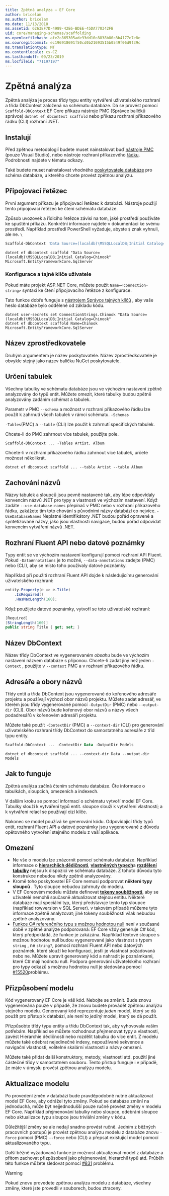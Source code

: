 ```yaml
---
title: Zpětná analýza – EF Core
author: bricelam
ms.author: bricelam
ms.date: 11/13/2018
ms.assetid: 6263EF7D-4989-42E6-BDEE-45DA770342FB
uid: core/managing-schemas/scaffolding
ms.openlocfilehash: afe2c865305ade93dd10c8838b80c8b4177e7e8e
ms.sourcegitcommit: ec196918691f50cd0b21693515b0549f06d9f39c
ms.translationtype: MT
ms.contentlocale: cs-CZ
ms.lasthandoff: 09/23/2019
ms.locfileid: "71197197"
---
```

# <a name="reverse-engineering"></a>Zpětná analýza

Zpětná analýza je proces třídy typu entity vytváření uživatelského rozhraní a třída DbContext založená na schématu databáze. Dá se provést pomocí `Scaffold-DbContext` EF Core příkazu nástroje PMC (Správce balíčků správce) `dotnet ef dbcontext scaffold` nebo příkazu rozhraní příkazového řádku (CLI) rozhraní .NET.

## <a name="installing"></a>Instalují

Před zpětnou metodologií budete muset nainstalovat buď [nástroje PMC](xref:core/miscellaneous/cli/powershell) (pouze Visual Studio), nebo nástroje rozhraní příkazového [řádku](xref:core/miscellaneous/cli/dotnet). Podrobnosti najdete v tématu odkazy.

Také budete muset nainstalovat vhodného [poskytovatele databáze](xref:core/providers/index) pro schéma databáze, u kterého chcete provést zpětnou analýzu.

## <a name="connection-string"></a>Připojovací řetězec

První argument příkazu je připojovací řetězec k databázi. Nástroje použijí tento připojovací řetězec ke čtení schématu databáze.

Způsob uvozovek a řídicího řetězce závisí na tom, jaké prostředí používáte ke spuštění příkazu. Konkrétní informace najdete v dokumentaci ke svému prostředí. Například prostředí PowerShell vyžaduje, abyste `$` znak vyhnuli, ale ne. `\`

``` powershell
Scaffold-DbContext 'Data Source=(localdb)\MSSQLLocalDB;Initial Catalog=Chinook' Microsoft.EntityFrameworkCore.SqlServer
```

``` Console
dotnet ef dbcontext scaffold "Data Source=(localdb)\MSSQLLocalDB;Initial Catalog=Chinook" Microsoft.EntityFrameworkCore.SqlServer
```

### <a name="configuration-and-user-secrets"></a>Konfigurace a tajné klíče uživatele

Pokud máte projekt ASP.NET Core, můžete použít `Name=<connection-string>` syntaxi ke čtení připojovacího řetězce z konfigurace.

Tato funkce dobře funguje s [nástrojem Správce tajných klíčů](https://docs.microsoft.com/aspnet/core/security/app-secrets#secret-manager) , aby vaše heslo databáze bylo oddělené od základu kódu.

``` Console
dotnet user-secrets set ConnectionStrings.Chinook "Data Source=(localdb)\MSSQLLocalDB;Initial Catalog=Chinook"
dotnet ef dbcontext scaffold Name=Chinook Microsoft.EntityFrameworkCore.SqlServer
```

## <a name="provider-name"></a>Název zprostředkovatele

Druhým argumentem je název poskytovatele. Název zprostředkovatele je obvykle stejný jako název balíčku NuGet poskytovatele.

## <a name="specifying-tables"></a>Určení tabulek

Všechny tabulky ve schématu databáze jsou ve výchozím nastavení zpětně analyzovány do typů entit. Můžete omezit, které tabulky budou zpětně analyzovány zadáním schémat a tabulek.

Parametr v PMC `--schema` a možnost v rozhraní příkazového řádku lze použít k zahrnutí všech tabulek v rámci schématu. `-Schemas`

`-Tables`(PMC) a `--table` (CLI) lze použít k zahrnutí specifických tabulek.

Chcete-li do PMC zahrnout více tabulek, použijte pole.

``` powershell
Scaffold-DbContext ... -Tables Artist, Album
```

Chcete-li v rozhraní příkazového řádku zahrnout více tabulek, určete možnost několikrát.

``` Console
dotnet ef dbcontext scaffold ... --table Artist --table Album
```

## <a name="preserving-names"></a>Zachování názvů

Názvy tabulek a sloupců jsou pevně nastavené tak, aby lépe odpovídaly konvencím názvů .NET pro typy a vlastnosti ve výchozím nastavení. Když zadáte `--use-database-names` přepínač v PMC nebo v rozhraní příkazového řádku, zakážete tím toto chování s původními názvy databází co nejvíce. `-UseDatabaseNames` Neplatné identifikátory .NET budou pořád opravené a syntetizované názvy, jako jsou vlastnosti navigace, budou pořád odpovídat konvencím vytváření názvů .NET.

## <a name="fluent-api-or-data-annotations"></a>Rozhraní Fluent API nebo datové poznámky

Typy entit se ve výchozím nastavení konfigurují pomocí rozhraní API Fluent. Pokud `-DataAnnotations` je to možné, `--data-annotations` zadejte (PMC) nebo (CLI), aby se místo toho používaly datové poznámky.

Například při použití rozhraní Fluent API dojde k následujícímu generování uživatelského rozhraní:

``` csharp
entity.Property(e => e.Title)
    .IsRequired()
    .HasMaxLength(160);
```

Když použijete datové poznámky, vytvoří se toto uživatelské rozhraní:

``` csharp
[Required]
[StringLength(160)]
public string Title { get; set; }
```

## <a name="dbcontext-name"></a>Název DbContext

Název třídy DbContext ve vygenerovaném *obsahu* bude ve výchozím nastavení názvem databáze s příponou. Chcete-li zadat jiný než jeden `-Context` , použijte v `--context` PMC a v rozhraní příkazového řádku.

## <a name="directories-and-namespaces"></a>Adresáře a obory názvů

Třídy entit a třída DbContext jsou vygenerované do kořenového adresáře projektu a používají výchozí obor názvů projektu. Můžete zadat adresář, ve kterém jsou třídy vygenerované pomocí `-OutputDir` (PMC) nebo `--output-dir` (CLI). Obor názvů bude kořenový obor názvů a názvy všech podadresářů v kořenovém adresáři projektu.

Můžete také použít `-ContextDir` (PMC) a `--context-dir` (CLI) pro generování uživatelského rozhraní třídy DbContext do samostatného adresáře z tříd typu entity.

``` powershell
Scaffold-DbContext ... -ContextDir Data -OutputDir Models
```

``` Console
dotnet ef dbcontext scaffold ... --context-dir Data --output-dir Models
```

## <a name="how-it-works"></a>Jak to funguje

Zpětná analýza začíná čtením schématu databáze. Čte informace o tabulkách, sloupcích, omezeních a indexech.

V dalším kroku se pomocí informací o schématu vytvoří model EF Core. Tabulky slouží k vytváření typů entit. sloupce slouží k vytváření vlastností; a k vytváření relací se používají cizí klíče.

Nakonec se model používá ke generování kódu. Odpovídající třídy typů entit, rozhraní Fluent API a datové poznámky jsou vygenerované z důvodu opětovného vytvoření stejného modelu z vaší aplikace.

## <a name="limitations"></a>Omezení

* Ne vše o modelu lze znázornit pomocí schématu databáze. Například informace o [**hierarchiích dědičnosti**](../modeling/inheritance.md), [**vlastněných typech**](../modeling/owned-entities.md)a [**rozdělení tabulky**](../modeling/table-splitting.md) nejsou k dispozici ve schématu databáze. Z tohoto důvodu tyto konstrukce nebudou nikdy zpětně analyzovány.
* Kromě toho poskytovatel EF Core nemusí podporovat **některé typy sloupců** . Tyto sloupce nebudou zahrnuty do modelu.
* V EF Coreovém modelu můžete definovat [**tokeny souběžnosti**](../modeling/concurrency.md), aby se uživatelé nemohli současně aktualizovat stejnou entitu. Některé databáze mají speciální typ, který představuje tento typ sloupce (například rowversion v SQL Server). v takovém případě můžeme tyto informace zpětně analyzovat; jiné tokeny souběžnosti však nebudou zpětně analyzovány.
* [Funkce C# referenčního typu s možnou hodnotou null](/dotnet/csharp/tutorials/nullable-reference-types) není v současné době v zpětné analýze podporovaná: EF Core vždy generuje C# kód, který předpokládá, že funkce je zakázána. Například textové sloupce s možnou hodnotou null budou vygenerované jako vlastnost s typem `string` , ne `string?`, pomocí rozhraní Fluent API nebo datových poznámek, které slouží ke konfiguraci, jestli je vlastnost požadovaná nebo ne. Můžete upravit generovaný kód a nahradit je poznámkami, které C# mají hodnotu null. Podpora generování uživatelského rozhraní pro typy odkazů s možnou hodnotou null je sledována pomocí [#15520](https://github.com/aspnet/EntityFrameworkCore/issues/15520)problému.

## <a name="customizing-the-model"></a>Přizpůsobení modelu

Kód vygenerovaný EF Core je váš kód. Nebojte se změnit. Bude znovu vygenerována pouze v případě, že znovu budete provádět zpětnou analýzu stejného modelu. Generovaný kód reprezentuje *jeden* model, který se dá použít pro přístup k databázi, ale není to *jediný* model, který se dá použít.

Přizpůsobte třídy typu entity a třídu DbContext tak, aby vyhovovala vašim potřebám. Například se můžete rozhodnout přejmenovat typy a vlastnosti, zavést Hierarchie dědičnosti nebo rozdělit tabulku do více entit. Z modelu můžete také odebrat nejedinečné indexy, nepoužívané sekvence a navigační vlastnosti, volitelné skalární vlastnosti a názvy omezení.

Můžete také přidat další konstruktory, metody, vlastnosti atd. použití jiné částečné třídy v samostatném souboru. Tento přístup funguje i v případě, že máte v úmyslu provést zpětnou analýzu modelu.

## <a name="updating-the-model"></a>Aktualizace modelu

Po provedení změn v databázi bude pravděpodobně nutné aktualizovat model EF Core, aby odrážel tyto změny. Pokud se databáze změní na jednoduchá, může být nejjednodušší pouze ručně provést změny v modelu EF Core. Například přejmenování tabulky nebo sloupce, odebrání sloupce nebo aktualizace typu sloupce jsou triviální změny v kódu.

Důležitější změny se ale nedají snadno provést ručně. Jedním z běžných pracovních postupů je provést zpětnou analýzu modelu z databáze znovu `-Force` pomocí (PMC) `--force` nebo (CLI) a přepsat existující model pomocí aktualizovaného typu.

Další běžně vyžadovaná funkce je možnost aktualizovat model z databáze a přitom zachovat přizpůsobení jako přejmenování, hierarchií typů atd. Průběh této funkce můžete sledovat pomocí [#831](https://github.com/aspnet/EntityFrameworkCore/issues/831) problému.

> [!WARNING]
> Pokud znovu provedete zpětnou analýzu modelu z databáze, všechny změny, které jste provedli v souborech, budou ztraceny.
